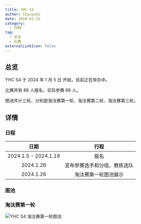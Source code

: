 ```yaml
---
title: YHC S4
author: SIyuyuko
date: 2024-01-23
category:
  - 归档
tag:
  - 总览
  - 比赛
externalLinkIcon: false
---
```

## 总览

YHC S4 于 2024 年 1 月 5 日 开始，目前正在举办中。

比赛共有 88 人报名，实际参赛 66 人。

图池共计三轮，分别是淘汰赛第一轮、淘汰赛第二轮、淘汰赛第三轮。

<!-- more -->

## 详情

### 日程

|         日期         |             行程             |
| :------------------: | :--------------------------: |
| 2024.1.5 - 2024.1.19 |             报名             |
|      2024.1.26      | 宣布参赛选手和分组、教练选队 |
|      2024.1.26      |     淘汰赛第一轮图池展示     |

### 图池

### 淘汰赛第一轮

![YHC S4 淘汰赛第一轮图池](https://files.catbox.moe/uqbmj9.jpg)

<!-- [在这里下载谱面包！](https://drive.google.com/file/d/16EGRC4DnalO_YEiENcBLBTi9H05XcHiE/view?usp=share_link) -->

<!-- !gp #YHC S4 R1# HD 2089366 372448 3239199 3448129 3902695 2141049 NM 2661092 3743459 DT 3675891 2587641 FM 3424391 3521488 3139469 TB 3256904 -->

<!-- ### 淘汰赛第二轮 -->

<!-- ![YHC S4 淘汰赛第二轮图池](https://files.catbox.moe/4vji8l.jpg) -->

<!-- !gp #YHC S4 R2# HD 2288966 859667 3035501 2104403 1003687 2872872 NM 3019025 3461651 DT 261417 1554793 FM 1824472 3739576 3590290 TB 1308941 -->

<!-- ### 淘汰赛第三轮 -->

<!-- ![YHC S4 淘汰赛第三轮图池](https://files.catbox.moe/xlhwtg.jpg) -->

<!-- !gp #YHC S4 R3# HD 3468294 3113813 3735247 3196719 2381878 2938608 313165 NM 3017432 3157972 DT 307804 2896899 2325564 FM 1542345 3661739 2033671 TB 342543 -->

<!-- ### 结果 -->
